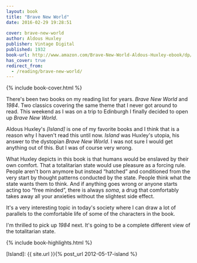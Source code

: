 ```yaml
---
layout: book
title: "Brave New World"
date: 2016-02-29 19:28:51
 
cover: brave-new-world
author: Aldous Huxley
publisher: Vintage Digital
published: 1932
book-url: http://www.amazon.com/Brave-New-World-Aldous-Huxley-ebook/dp/B0031R5K6S/
has_cover: true
redirect_from:
  - /reading/brave-new-world/
---
```

{% include book-cover.html %}

There's been two books on my reading list for years. _Brave New World_ and _1984_. Two classics covering the same theme that I never got around to read. This weekend as I was on a trip to Edinburgh I finally decided to open up _Brave New World_.

Aldous Huxley's _[Island]_ is one of my favorite books and I think that is a reason why I haven't read this until now. _Island_ was Huxley's utopia, his answer to the dystopian _Brave New World_. I was not sure I would get anything out of this. But I was of course very wrong.

What Huxley depicts in this book is that humans would be enslaved by their own comfort. That a totalitarian state would use pleasure as a forcing rule. People aren't born anymore but instead “hatched” and conditioned from the very start by thought patterns conducted by the state. People think what the state wants them to think. And if anything goes wrong or anyone starts acting too “free minded”, there is always _soma_, a drug that comfortably takes away all your anxieties without the slightest side effect.

It's a very interesting topic in today's society where I can draw a lot of parallels to the comfortable life of some of the characters in the book.

I'm thrilled to pick up _1984_ next. It's going to be a complete different view of the totalitarian state.

{% include book-highlights.html %}

[Island]: {{ site.url }}{% post_url 2012-05-17-island %}
